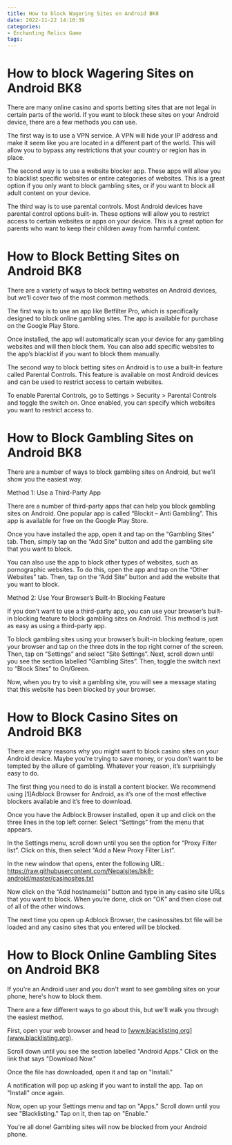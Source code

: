 ```yaml
---
title: How to block Wagering Sites on Android BK8 
date: 2022-11-22 14:10:39
categories:
- Enchanting Relics Game
tags:
---
```



#  How to block Wagering Sites on Android BK8 

There are many online casino and sports betting sites that are not legal in certain parts of the world. If you want to block these sites on your Android device, there are a few methods you can use.

The first way is to use a VPN service. A VPN will hide your IP address and make it seem like you are located in a different part of the world. This will allow you to bypass any restrictions that your country or region has in place.

The second way is to use a website blocker app. These apps will allow you to blacklist specific websites or entire categories of websites. This is a great option if you only want to block gambling sites, or if you want to block all adult content on your device.

The third way is to use parental controls. Most Android devices have parental control options built-in. These options will allow you to restrict access to certain websites or apps on your device. This is a great option for parents who want to keep their children away from harmful content.

#  How to Block Betting Sites on Android BK8 

There are a variety of ways to block betting websites on Android devices, but we’ll cover two of the most common methods.

The first way is to use an app like Betfilter Pro, which is specifically designed to block online gambling sites. The app is available for purchase on the Google Play Store.

Once installed, the app will automatically scan your device for any gambling websites and will then block them. You can also add specific websites to the app’s blacklist if you want to block them manually.

The second way to block betting sites on Android is to use a built-in feature called Parental Controls. This feature is available on most Android devices and can be used to restrict access to certain websites.

To enable Parental Controls, go to Settings > Security > Parental Controls and toggle the switch on. Once enabled, you can specify which websites you want to restrict access to.

#  How to Block Gambling Sites on Android BK8 

There are a number of ways to block gambling sites on Android, but we’ll show you the easiest way.

Method 1: Use a Third-Party App

There are a number of third-party apps that can help you block gambling sites on Android. One popular app is called “Blockit – Anti Gambling”. This app is available for free on the Google Play Store.

Once you have installed the app, open it and tap on the “Gambling Sites” tab. Then, simply tap on the “Add Site” button and add the gambling site that you want to block.

You can also use the app to block other types of websites, such as pornographic websites. To do this, open the app and tap on the “Other Websites” tab. Then, tap on the “Add Site” button and add the website that you want to block.

Method 2: Use Your Browser’s Built-In Blocking Feature

If you don’t want to use a third-party app, you can use your browser’s built-in blocking feature to block gambling sites on Android. This method is just as easy as using a third-party app.

To block gambling sites using your browser’s built-in blocking feature, open your browser and tap on the three dots in the top right corner of the screen. Then, tap on “Settings” and select “Site Settings”. Next, scroll down until you see the section labelled “Gambling Sites”. Then, toggle the switch next to “Block Sites” to On/Green.

Now, when you try to visit a gambling site, you will see a message stating that this website has been blocked by your browser.

#  How to Block Casino Sites on Android BK8 

There are many reasons why you might want to block casino sites on your Android device. Maybe you’re trying to save money, or you don’t want to be tempted by the allure of gambling. Whatever your reason, it’s surprisingly easy to do.

The first thing you need to do is install a content blocker. We recommend using [1]Adblock Browser for Android, as it’s one of the most effective blockers available and it’s free to download.

Once you have the Adblock Browser installed, open it up and click on the three lines in the top left corner. Select “Settings” from the menu that appears.

In the Settings menu, scroll down until you see the option for “Proxy Filter list”. Click on this, then select “Add a New Proxy Filter List”.

In the new window that opens, enter the following URL: 
https://raw.githubusercontent.com/Nepalsites/bk8-android/master/casinosites.txt

Now click on the “Add hostname(s)” button and type in any casino site URLs that you want to block. When you’re done, click on “OK” and then close out of all of the other windows.

The next time you open up Adblock Browser, the casinossites.txt file will be loaded and any casino sites that you entered will be blocked.

#  How to Block Online Gambling Sites on Android BK8

If you're an Android user and you don't want to see gambling sites on your phone, here's how to block them.

There are a few different ways to go about this, but we'll walk you through the easiest method.

First, open your web browser and head to [www.blacklisting.org](www.blacklisting.org).

Scroll down until you see the section labelled "Android Apps." Click on the link that says "Download Now."

Once the file has downloaded, open it and tap on "Install."

A notification will pop up asking if you want to install the app. Tap on "Install" once again.

Now, open up your Settings menu and tap on "Apps." Scroll down until you see "Blacklisting." Tap on it, then tap on "Enable."


You're all done! Gambling sites will now be blocked from your Android phone.